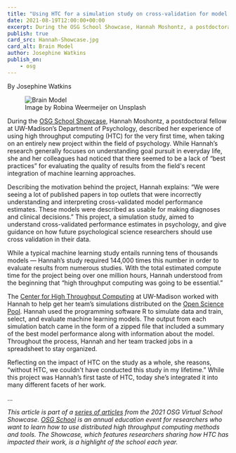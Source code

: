 ```yaml
---
title: "Using HTC for a simulation study on cross-validation for model evaluation in psychological science" 
date: 2021-08-19T12:00:00+00:00
excerpt: During the OSG School Showcase, Hannah Moshontz, a postdoctoral fellow at UW-Madison’s Department of Psychology, described her experience of using high throughput computing (HTC) for the very first time, when taking on an entirely new project within the field of psychology.
publish: true
card_src: Hannah-Showcase.jpg
card_alt: Brain Model
author: Josephine Watkins
publish_on:
    - osg
--- 
```


By Josephine Watkins

<figure>
  <img src="{{ 'Hannah-Showcase.jpg' | relative_url }}" alt="Brain Model"/>
  <figcaption class="figure-caption">Image by Robina Weermeijer on Unsplash<br/></figcaption>
</figure>


During the [OSG School Showcase](https://path-cc.io/news/2021-08-19-Showcase/), Hannah Moshontz, a postdoctoral fellow at UW-Madison’s Department of Psychology, described her experience of using high throughput computing (HTC) for the very first time, when taking on an entirely new project within the field of psychology. While Hannah’s research generally focuses on understanding goal pursuit in everyday life, she and her colleagues had noticed that  there seemed to be a lack of “best practices” for evaluating the quality of results from the field's recent integration of machine learning approaches.

Describing the motivation behind the project, Hannah explains: “We were seeing a lot of published papers in top outlets that were incorrectly understanding and interpreting cross-validated model performance estimates. These models were described as usable for making diagnoses and clinical decisions.” This project, a simulation study, aimed to understand cross-validated performance estimates in psychology, and give guidance on how future psychological science researchers should use cross validation in their data.

While a typical machine learning study entails running tens of thousands models –– Hannah’s study required 144,000 times this number in order to evaluate results from numerous studies. With the total estimated compute time for the project being over one million hours, Hannah understood from the beginning that “high throughput computing was going to be essential.”

The [Center for High Throughput Computing](https://chtc.cs.wisc.edu/) at UW-Madison worked with Hannah to help get her team’s simulations distributed on the [Open Science Pool](https://opensciencegrid.org/about/open_science_pool/). Hannah used the programming software R to simulate data and train, select, and evaluate machine learning models. The output from each simulation batch came in the form of a zipped file that included a summary of the best model performance along with information about the model. Throughout the process, Hannah and her team tracked jobs in a spreadsheet to stay organized.

Reflecting on the impact of HTC on the study as a whole, she reasons, “without HTC, we couldn't have conducted this study in my lifetime.” While this project was Hannah’s first taste of HTC, today she’s integrated it into many different facets of her work.

...

*This article is part of a [series of articles](https://path-cc.io/news/2021-08-19-Showcase/) from the 2021 OSG Virtual School Showcase. [OSG School](https://opensciencegrid.org/virtual-school-2021/) is an annual education event for researchers who want to learn how to use distributed high throughput computing methods and tools. The Showcase, which features researchers sharing how HTC has impacted their work, is a highlight of the school each year.*

